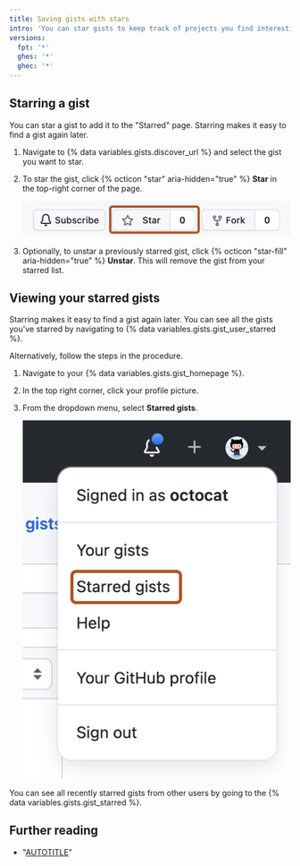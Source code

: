 ```yaml
---
title: Saving gists with stars
intro: 'You can star gists to keep track of projects you find interesting.'
versions:
  fpt: '*'
  ghes: '*'
  ghec: '*'
---
```

## Starring a gist

You can star a gist to add it to the "Starred" page. Starring makes it easy to find a gist again later.

1. Navigate to {% data variables.gists.discover_url %} and select the gist you want to star.
1. To star the gist, click {% octicon "star" aria-hidden="true" %} **Star** in the top-right corner of the page.

   ![Screenshot of the gist bar with the "Star" option highlighted with a dark orange outline.](/assets/images/help/gist/starring-a-gist.png)

1. Optionally, to unstar a previously starred gist, click {% octicon "star-fill" aria-hidden="true" %} **Unstar**. This will remove the gist from your starred list.

## Viewing your starred gists

Starring makes it easy to find a gist again later. You can see all the gists you've starred by navigating to {% data variables.gists.gist_user_starred %}.

Alternatively, follow the steps in the procedure.

1. Navigate to your {% data variables.gists.gist_homepage %}.
1. In the top right corner, click your profile picture.
1. From the dropdown menu, select **Starred gists**.

   ![Screenshot of a user's account menu. The menu item "Starred gists" is outlined in dark orange.](/assets/images/help/gist/view-starred-gists.png)

You can see all recently starred gists from other users by going to the {% data variables.gists.gist_starred %}.

## Further reading

* "[AUTOTITLE](/get-started/exploring-projects-on-github/saving-repositories-with-stars)"
